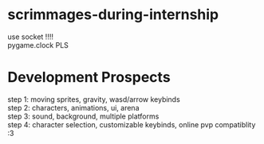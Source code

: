 # scrimmages-during-internship


use socket !!!!  
pygame.clock PLS


# Development Prospects
step 1: moving sprites, gravity, wasd/arrow keybinds  
step 2: characters, animations, ui, arena  
step 3: sound, background, multiple platforms  
step 4: character selection, customizable keybinds, online pvp compatiblity :3
